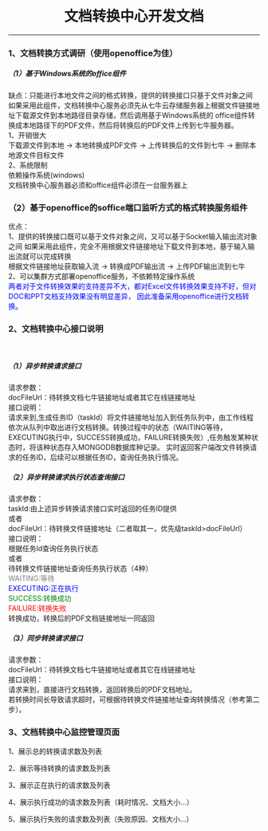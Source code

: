 <div style="text-align:center"><h1>文档转换中心开发文档</h1></div>
<hr/>

<h3>1、文档转换方式调研（使用openoffice为佳）</h3>
<h5>（1）基于Windows系统的office组件</h5>
缺点：只能进行本地文件之间的格式转换，提供的转换接口只基于文件对象之间
<br/>
如果采用此组件，文档转换中心服务必须先从七牛云存储服务器上根据文件链接地址下载源文件到本地路径目录存储，然后调用基于Windows系统的
office组件转换成本地路径下的PDF文件，然后将转换后的PDF文件上传到七牛服务器。
<br/>
1、开销很大
<br/>
下载源文件到本地 -> 本地转换成PDF文件 -> 上传转换后的文件到七牛 -> 删除本地源文件目标文件
<br/>
2、系统限制
<br/>
依赖操作系统(windows)
<br/>
文档转换中心服务器必须和office组件必须在一台服务器上

<h3>（2）基于openoffice的soffice端口监听方式的格式转换服务组件</h3>
优点：
<br/>
1、提供的转换接口既可以基于文件对象之间，又可以基于Socket输入输出流对象之间
如果采用此组件，完全不用根据文件链接地址下载文件到本地，基于输入输出流就可以完成转换
<br/>
根据文件链接地址获取输入流 -> 转换成PDF输出流 -> 上传PDF输出流到七牛
<br/>
2、可以集群方式部署openoffice服务，不依赖特定操作系统
<br/>

<font style="color:blue">
两者对于文件转换效果的支持差异不大，都对Excel文件转换效果支持不好，但对DOC和PPT文档支持效果没有明显差异，
因此准备采用openoffice进行文档转换。
</font>

<h3>2、文档转换中心接口说明</h3>
<br/>
<h5>（1）异步转换请求接口</h5>
请求参数：
<br/>
docFileUrl：待转换文档七牛链接地址或者其它在线链接地址
<br/>
接口说明：
<br/>
请求来到,生成任务ID（taskId）将文件链接地址加入到任务队列中，由工作线程依次从队列中取出进行文档转换。转换过程中的状态（WAITING等待，EXECUTING执行中，SUCCESS转换成功，FAILURE转换失败）,任务触发某种状态时，将该种状态存入MONGODB数据库种记录。
实时返回客户端改文件转换请求的任务ID，后续可以根据任务ID，查询任务执行情况。
<br/>
<h5>（2）异步转换请求执行状态查询接口</h5>
请求参数：
<br/>
taskId:由上述异步转换请求接口实时返回的任务ID提供
<br/>
或者
<br/>
docFileUrl：待转换文件链接地址（二者取其一，优先级taskId>docFileUrl）
<br/>
接口说明：
<br/>
根据任务Id查询任务执行状态
<br/>
或者
<br/>
待转换文件链接地址查询任务执行状态（4种）
<br/>
<font color="gray">WAITING:等待</font>
<br/>
<font color="blue">EXECUTING:正在执行</font>
<br/>
<font color="green">SUCCESS:转换成功</font>
<br/>
<font color="red">FAILURE:转换失败</font>
<br/>
转换成功，转换后的PDF文档链接地址一同返回
<br/>
<h5>（3）同步转换请求接口</h5>
请求参数：
<br/>
docFileUrl：待转换文档七牛链接地址或者其它在线链接地址
<br/>
接口说明：
<br/>
请求来到，直接进行文档转换，返回转换后的PDF文档地址。
<br/>
若转换时间长导致请求超时，可根据待转换文件链接地址查询转换情况（参考第二步）。

<h3>3、文档转换中心监控管理页面</h3>

1、展示总的转换请求数及列表

2、展示等待转换的请求数及列表

3、展示正在执行的请求数及列表

4、展示执行成功的请求数及列表（耗时情况、文档大小...）

5、展示执行失败的请求数及列表（失败原因、文档大小...）

